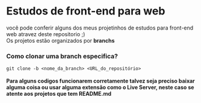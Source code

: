 # Estudos de front-end para web

você pode conferir alguns dos meus projetinhos de estudos para front-end web atravez deste repositorio ;) <br/>
Os projetos estão organizados por **branchs** 
<br/>
### Como clonar uma branch especifica?
`git clone -b <nome_da_branch> <URL_do_repositório>`
<br/>
<br/>
**Para alguns codigos funcionarem corretamente talvez seja preciso baixar alguma coisa ou usar alguma extensão como o Live Server, neste caso se atente aos projetos que tem README.md**

